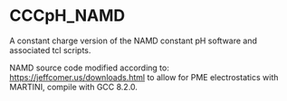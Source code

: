 # CCCpH_NAMD
A constant charge version of the NAMD constant pH software and associated tcl scripts.



NAMD source code modified according to: https://jeffcomer.us/downloads.html to allow for PME electrostatics with MARTINI, compile with GCC 8.2.0.





